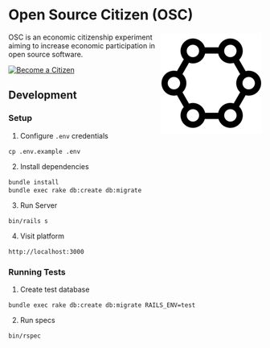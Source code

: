 # Open Source Citizen (OSC)

<img src="https://raw.githubusercontent.com/motdotla/osc/master/osc.png" alt="OSC Logo" align="right" />

OSC is an economic citizenship experiment aiming to increase economic participation in open source software.

[![Become a Citizen](http://www.opensourcecitizen.org/badge)](http://www.opensourcecitizen.org/)

## Development

### Setup

1. Configure `.env` credentials

```
cp .env.example .env
```

2. Install dependencies

```
bundle install
bundle exec rake db:create db:migrate
```

3. Run Server

```
bin/rails s
```

4. Visit platform

```
http://localhost:3000
```

### Running Tests

1. Create test database

```
bundle exec rake db:create db:migrate RAILS_ENV=test
```

2. Run specs

```
bin/rspec
```
